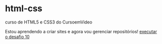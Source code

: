 # html-css
 curso de HTML5 e CSS3 do CursoemVideo      

 Estou aprendendo a criar sites e agora vou gerenciar repositórios!
<a href="https://matheuzu.github.io/html-css/desafios/d010/android.html"> executar o desafio 10</a>